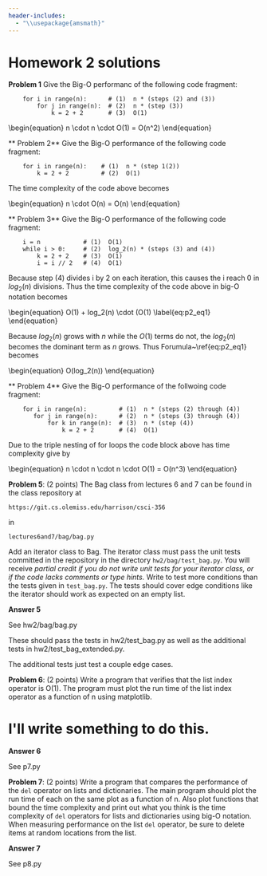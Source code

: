 ```yaml
---
header-includes:
  - "\\usepackage{amsmath}"
---
```


# Homework 2 solutions

<!--
These solutions are written in markdown using latex for math.  markdown is 
meant to be readable as text, but it doesn't handle math well.  latex provides the
best math editing environment I know, and pandoc can convert the markdown
into beautiful pdf using latex to render the math.

If I were writing a paper for publication, I would use latex directly
for everything, but I would not use it in a programming class, because markdown 
is recognized by many development tools including gitlab, github, and pycharm.

So that you don't have to figure out how to use pandoc, I committed the pdf file
directly into our class git repository.  git can store non-code, but git 
will not try to merge changes to such files.  Although I put the pdf in 
git, I only place non-code into git repositories sparingly.
-->

**Problem 1** Give the Big-O performanc of the following code fragment:

```
    for i in range(n):      # (1)  n * (steps (2) and (3))
        for j in range(n):  # (2)  n * (step (3))
            k = 2 + 2       # (3)  O(1)
```

\begin{equation}
  n \cdot n \cdot O(1) = O(n^2)
\end{equation}

** Problem 2** Give the Big-O performance of the following code fragment:

```
    for i in range(n):    # (1)  n * (step 1(2))
        k = 2 + 2         # (2)  O(1)
```

The time complexity of the code above becomes

\begin{equation}
  n \cdot O(n) = O(n)
\end{equation}

** Problem 3** Give the Big-O performance of the following code fragment:

```
    i = n            # (1)  O(1)
    while i > 0:     # (2)  log_2(n) * (steps (3) and (4))
        k = 2 + 2    # (3)  O(1)
        i = i // 2   # (4)  O(1)
```

Because step (4) divides i by 2 on each iteration, this causes
the i reach 0 in $log_2(n)$ divisions.  Thus the time complexity
of the code above in big-O notation becomes

\begin{equation}
   O(1) + log_2(n) \cdot (O(1)    \label{eq:p2_eq1}
\end{equation}

Because $log_2(n)$ grows with $n$ while the $O(1)$ terms do not, 
the $log_2(n)$ becomes the dominant term as $n$ grows.  Thus
Forumula~\ref{eq:p2_eq1} becomes

\begin{equation}
  O(log_2(n))
\end{equation}

** Problem 4** Give the Big-O performance of the follwoing code fragment:

```
    for i in range(n):         # (1)  n * (steps (2) through (4))
       for j in range(n):      # (2)  n * (steps (3) through (4))
           for k in range(n):  # (3)  n * (step (4))
               k = 2 + 2       # (4)  O(1)  
```

Due to the triple nesting of for loops the code block above has time
complexity give by 

\begin{equation}
  n \cdot n \cdot n \cdot O(1) = O(n^3)
\end{equation}


**Problem 5**: (2 points) The Bag class from lectures 6 and 7 can be
found in the class repository at

    https://git.cs.olemiss.edu/harrison/csci-356

in

    lectures6and7/bag/bag.py
    
Add an iterator class to Bag.  The iterator class must pass the unit
tests committed in the repository in the directory
`hw2/bag/test_bag.py`.  You will receive *partial credit if you do not
write unit tests for your iterator class, or if the code lacks comments
or type hints.*  Write to test more conditions than the tests given
in `test_bag.py`.  The tests should cover edge conditions like the 
iterator should work as expected on an empty list.

**Answer 5**

See hw2/bag/bag.py

These should pass the tests in hw2/test_bag.py as well as the
additional tests in hw2/test_bag_extended.py.

The additional tests just test a couple edge cases.


**Problem 6**: (2 points) Write a program that verifies that the list
index operator is O(1).  The program must plot the run time of the
list index operator as a function of n using matplotlib.

# I'll write something to do this.

**Answer 6**

See p7.py


**Problem 7**: (2 points) Write a program that compares the performance of the
`del` operator on lists and dictionaries.  The main program should plot
the run time of each on the same plot as a function of n.  Also plot
functions that bound the time complexity and print out what you think
is the time complexity of `del` operators for lists and dictionaries
using big-O notation.  When measuring performance on the list `del`
operator, be sure to delete items at random locations from the list.

**Answer 7**

See p8.py
